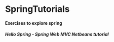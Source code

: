 # SpringTutorials
#### Exercises to explore spring
##### Hello Spring - Spring Web MVC Netbeans tutorial
